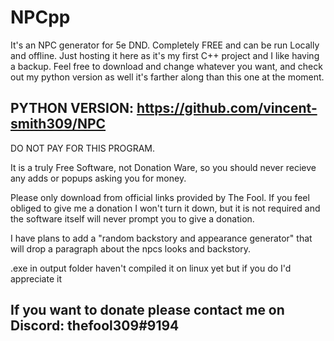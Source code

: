 # NPCpp
It's an NPC generator for 5e DND. Completely FREE and can be run Locally and offline. 
Just hosting it here as it's my first C++ project and I like having a backup.
Feel free to download and change whatever you want, and check out my python version as well it's farther along than this one at the moment.
## PYTHON VERSION: https://github.com/vincent-smith309/NPC

DO NOT PAY FOR THIS PROGRAM.

It is a truly Free Software, not Donation Ware, so you should never recieve any adds or popups asking you for money.

Please only download from official links provided by The Fool. If you feel obliged to give me a donation I won't turn it down,
but it is not required and the software itself will never prompt you to give a donation.

I have plans to add a "random backstory and appearance generator" that will drop a paragraph about the npcs looks and backstory.

.exe in output folder haven't compiled it on linux yet but if you do I'd appreciate it

## If you want to donate please contact me on Discord: thefool309#9194
